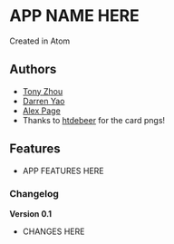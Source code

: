 # APP NAME HERE

Created in Atom

## Authors

- [Tony Zhou](http://link-to-website-here/)
- [Darren Yao](http://link-to-website-here/)
- [Alex Page](http://link-to-website-here/)
- Thanks to [htdebeer](https://github.com/htdebeer/SVG-cards) for the card pngs!

## Features

- APP FEATURES HERE

### Changelog

**Version 0.1**

- CHANGES HERE
